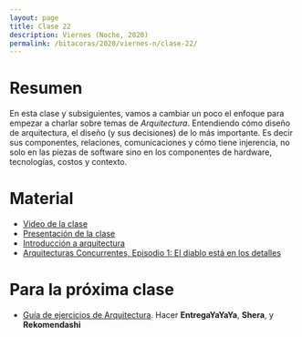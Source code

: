 ```yaml
---
layout: page
title: Clase 22
description: Viernes (Noche, 2020)
permalink: /bitacoras/2020/viernes-n/clase-22/
---
```


# Resumen

En esta clase y subsiguientes, vamos a cambiar un poco el enfoque para empezar a charlar sobre temas de _Arquitectura_. Entendiendo cómo diseño de arquitectura, el diseño (y sus decisiones) de lo más importante. Es decir sus componentes, relaciones, comunicaciones y cómo tiene injerencia, no solo en las piezas de software sino en los componentes de hardware, tecnologías, costos y contexto.


# Material

- [Video de la clase](https://us02web.zoom.us/rec/share/lWwrjVOyScHNCQnqsM3xmUIPBg-OdOA4vzZmAVgbZ-NcmdORXowk9I0_ewGJQtfF.7vtKyLsOTFzRmFBj?startTime=1604700084000)
- [Presentación de la clase](https://docs.google.com/presentation/d/1dFweT7Jg4CwG2pwUuzsPiopA1p-bkVX9QlwkCySuizU/edit)
- [Introducción a arquitectura](https://docs.google.com/document/d/1XaKMrWPA0jntDK29gtEDRw-CoQgWXfHOmdbmihg4MpE/edit#heading=h.z9jwy1eurzt9)
- [Arquitecturas Concurrentes, Episodio 1: El diablo está en los detalles](https://medium.com/arquitecturas-concurrentes/arquitecturas-concurrentes-episodio-1-el-diablo-est%C3%A1-en-los-detalles-692766ac669b)


# Para la próxima clase

- [Guía de ejercicios de Arquitectura](https://docs.google.com/document/d/1snIOX5rNp3kwEkWF3R04-KuujUbMTOz1wanl3Rut0Ts/edit?usp=sharing). Hacer **EntregaYaYaYa**, **Shera**, y **Rekomendashi**
